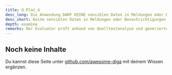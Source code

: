 ```yaml
---
title: O.Plat_4
desc_long: Die Anwendung DARF KEINE sensiblen Daten in Meldungen oder Benachrichtigungen, die nicht vom Benutzer explizit eingeschaltet wurden (siehe O.Plat_5), schreiben.
desc_short: Keine sensiblen Daten in Meldungen oder Benachrichtigungen.
depth: examine
remarks: Der Evaluator prüft anhand von Quelltextanalyse und generierten Log-Nachrichten, ob die Anwendung sensible Daten in diese Nachrichten schreibt. Sollten die geloggten Daten Rückschlüsse auf den Nutzer zulassen, muss dieser Datenabfluss in der Risikobewertung berücksichtigt werden.
---
```


## Noch keine Inhalte

Du kannst diese Seite unter [github.com/awesome-diga](https://github.com/awesome-diga/tr-faq) mit deinem Wissen ergänzen.
